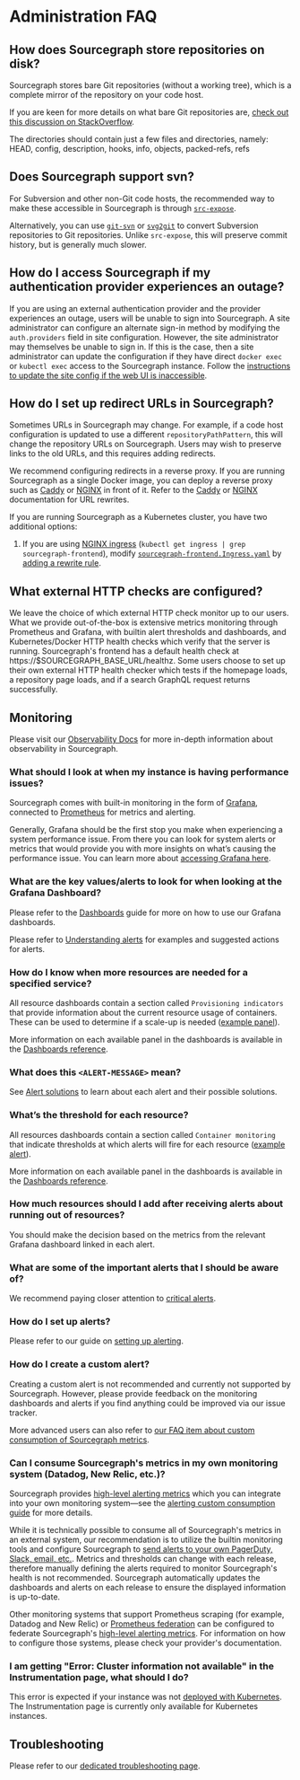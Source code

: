 # Administration FAQ

## How does Sourcegraph store repositories on disk?

Sourcegraph stores bare Git repositories (without a working tree), which is a complete mirror of the repository on your code host.

If you are keen for more details on what bare Git repositories are, [check out this discussion on StackOverflow](https://stackoverflow.com/q/5540883).

The directories should contain just a few files and directories, namely: HEAD, config, description, hooks, info, objects, packed-refs, refs

## Does Sourcegraph support svn?

For Subversion and other non-Git code hosts, the recommended way to make these accessible in
Sourcegraph is through [`src-expose`](external_service/other.md#experimental-src-expose).

Alternatively, you can use [`git-svn`](https://git-scm.com/docs/git-svn) or
[`svg2git`](https://github.com/svn-all-fast-export/svn2git) to convert Subversion repositories to
Git repositories. Unlike `src-expose`, this will preserve commit history, but is generally much
slower.

## How do I access Sourcegraph if my authentication provider experiences an outage?

If you are using an external authentication provider and the provider experiences an outage, users
will be unable to sign into Sourcegraph. A site administrator can configure an alternate sign-in
method by modifying the `auth.providers` field in site configuration. However, the site
administrator may themselves be unable to sign in. If this is the case, then a site administrator
can update the configuration if they have direct `docker exec` or `kubectl exec` access to the
Sourcegraph instance. Follow the [instructions to update the site config if the web UI is
inaccessible](config/site_config.md#editing-your-site-configuration-if-you-cannot-access-the-web-ui).

## How do I set up redirect URLs in Sourcegraph?

Sometimes URLs in Sourcegraph may change. For example, if a code host configuration is
updated to use a different `repositoryPathPattern`, this will change the repository URLs on
Sourcegraph. Users may wish to preserve links to the old URLs, and this requires adding redirects.

We recommend configuring redirects in a reverse proxy. If you are running Sourcegraph as a single
Docker image, you can deploy a reverse proxy such as [Caddy](https://caddyserver.com/) or
[NGINX](https://www.nginx.com) in front of it. Refer to the
[Caddy](https://github.com/caddyserver/caddy/wiki/v2:-Documentation#rewrite) or
[NGINX](https://www.nginx.com/blog/creating-nginx-rewrite-rules/) documentation for URL rewrites.

If you are running Sourcegraph as a Kubernetes cluster, you have two additional options:

1. If you are using [NGINX
   ingress](https://github.com/sourcegraph/deploy-sourcegraph/blob/master/docs/configure.md#ingress-controller)
   (`kubectl get ingress | grep sourcegraph-frontend`), modify
   [`sourcegraph-frontend.Ingress.yaml`](https://github.com/sourcegraph/deploy-sourcegraph/blob/master/base/frontend/sourcegraph-frontend.Ingress.yaml)
   by [adding a rewrite rule](https://kubernetes.github.io/ingress-nginx/examples/rewrite/).
   
## What external HTTP checks are configured?

We leave the choice of which external HTTP check monitor up to our users. What we provide out-of-the-box is extensive metrics monitoring through Prometheus and Grafana, with builtin alert thresholds and dashboards, and Kubernetes/Docker HTTP health checks which verify that the server is running. Sourcegraph's frontend has a default health check at
https://$SOURCEGRAPH_BASE_URL/healthz. Some users choose to set up their own external HTTP health checker which tests if the homepage loads, a repository page loads, and if a search GraphQL request returns successfully. 

## Monitoring

Please visit our [Observability Docs](https://docs.sourcegraph.com/admin/observability) for more in-depth information about observability in Sourcegraph.

### What should I look at when my instance is having performance issues?

Sourcegraph comes with built-in monitoring in the form of [Grafana](https://docs.sourcegraph.com/admin/observability/metrics#grafana), connected to [Prometheus](https://docs.sourcegraph.com/admin/observability/metrics#prometheus) for metrics and alerting.

Generally, Grafana should be the first stop you make when experiencing a system performance issue. From there you can look for system alerts or metrics that would provide you with more insights on what’s causing the performance issue. You can learn more about [accessing Grafana here](https://docs.sourcegraph.com/admin/observability/metrics#grafana).

### What are the key values/alerts to look for when looking at the Grafana Dashboard?

Please refer to the [Dashboards](https://docs.sourcegraph.com/admin/observability/metrics#dashboards) guide for more on how to use our Grafana dashboards.

Please refer to [Understanding alerts](https://docs.sourcegraph.com/admin/observability/alerting#understanding-alerts) for examples and suggested actions for alerts.

### How do I know when more resources are needed for a specified service?

All resource dashboards contain a section called `Provisioning indicators` that provide information about the current resource usage of containers. These can be used to determine if a scale-up is needed ([example panel](https://docs.sourcegraph.com/admin/observability/dashboards#frontend-provisioning-container-cpu-usage-long-term)).

More information on each available panel in the dashboards is available in the [Dashboards reference](https://docs.sourcegraph.com/admin/observability/dashboards).

### What does this `<ALERT-MESSAGE>` mean?

See [Alert solutions](https://docs.sourcegraph.com/admin/observability/alerts) to learn about each alert and their possible solutions.

### What’s the threshold for each resource?

All resources dashboards contain a section called `Container monitoring` that indicate thresholds at which alerts will fire for each resource ([example alert](https://docs.sourcegraph.com/admin/observability/alerts#frontend-container-cpu-usage)).

More information on each available panel in the dashboards is available in the [Dashboards reference](https://docs.sourcegraph.com/admin/observability/dashboards).

### How much resources should I add after receiving alerts about running out of resources?

You should make the decision based on the metrics from the relevant Grafana dashboard linked in each alert.
  
### What are some of the important alerts that I should be aware of?

We recommend paying closer attention to [critical alerts](https://docs.sourcegraph.com/admin/observability/alerting#understanding-alerts).

### How do I set up alerts?

Please refer to our guide on [setting up alerting](https://docs.sourcegraph.com/admin/observability/alerting#setting-up-alerting).

### How do I create a custom alert?

Creating a custom alert is not recommended and currently not supported by Sourcegraph. However, please provide feedback on the monitoring dashboards and alerts if you find anything could be improved via our issue tracker.

More advanced users can also refer to [our FAQ item about custom consumption of Sourcegraph metrics](#can-i-consume-sourcegraph-s-metrics-in-my-own-monitoring-system-datadog-new-relic-etc).

### Can I consume Sourcegraph's metrics in my own monitoring system (Datadog, New Relic, etc.)?

Sourcegraph provides [high-level alerting metrics](./observability/metrics.md#high-level-alerting-metrics) which you can integrate into your own monitoring system—see the [alerting custom consumption guide](./observability/alerting_custom_consumption.md) for more details.

While it is technically possible to consume all of Sourcegraph's metrics in an external system, our recommendation is to utilize the builtin monitoring tools and configure Sourcegraph to [send alerts to your own PagerDuty, Slack, email, etc.](./observability/alerting.md). Metrics and thresholds can change with each release, therefore manually defining the alerts required to monitor Sourcegraph's health is not recommended. Sourcegraph automatically updates the dashboards and alerts on each release to ensure the displayed information is up-to-date.

Other monitoring systems that support Prometheus scraping (for example, Datadog and New Relic) or [Prometheus federation](https://prometheus.io/docs/prometheus/latest/federation/) can be configured to federate Sourcegraph's [high-level alerting metrics](./observability/metrics.md#high-level-alerting-metrics). For information on how to configure those systems, please check your provider's documentation.

### I am getting "Error: Cluster information not available" in the Instrumentation page, what should I do?

This error is expected if your instance was not [deployed with Kubernetes](./deploy/kubernetes/index.md). The Instrumentation page is currently only available for Kubernetes instances.

## Troubleshooting

Please refer to our [dedicated troubleshooting page](troubleshooting.md).
